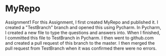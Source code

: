 # MyRepo
Assignment1
For this Assignment, I first created MyRepo and published it. I created a "TestBranch" branch and opened this using Pycharm. In Pycharm, I created a new file to type the questions and answers into. When I finished, I committed this file to TestBranch in Pycharm. I then went to github.com and created a pull request of this branch to the master. I then merged the pull request from TestBranch when it was confirmed there were no errors.
